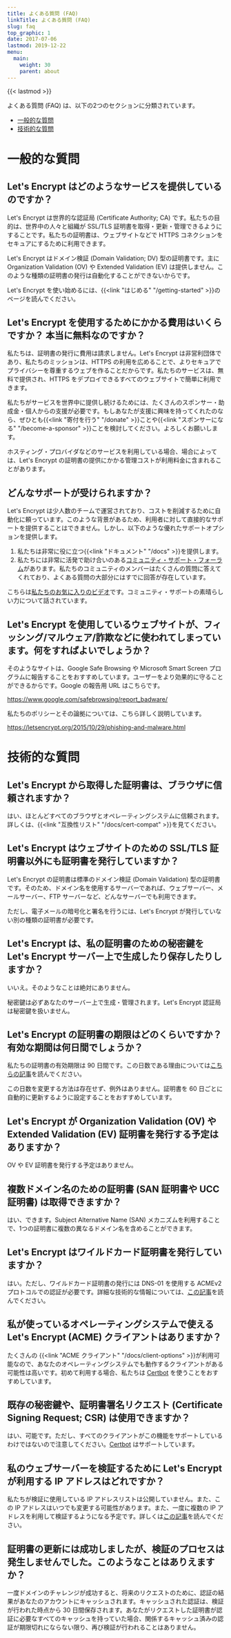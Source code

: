 ```yaml
---
title: よくある質問 (FAQ)
linkTitle: よくある質問 (FAQ)
slug: faq
top_graphic: 1
date: 2017-07-06
lastmod: 2019-12-22
menu:
  main:
    weight: 30
    parent: about
---
```


{{< lastmod >}}

よくある質問 (FAQ) は、以下の2つのセクションに分類されています。

* [一般的な質問](#general)
* [技術的な質問](#technical)

# <a id="general">一般的な質問</a>

## Let's Encrypt はどのようなサービスを提供しているのですか？

Let's Encrypt は世界的な認証局 (Certificate Authority; CA) です。私たちの目的は、世界中の人々と組織が SSL/TLS 証明書を取得・更新・管理できるようにすることです。私たちの証明書は、ウェブサイトなどで HTTPS コネクションをセキュアにするために利用できます。

Let's Encrypt はドメイン検証 (Domain Validation; DV) 型の証明書です。主に Organization Validation (OV) や Extended Validation (EV) は提供しません。このような種類の証明書の発行は自動化することができないからです。

Let's Encrypt を使い始めるには、{{<link "はじめる" "/getting-started" >}}のページを読んでください。

## Let's Encrypt を使用するためにかかる費用はいくらですか？ 本当に無料なのですか？

私たちは、証明書の発行に費用は請求しません。Let's Encrypt は非営利団体であり、私たちのミッションは、HTTPS の利用を広めることで、よりセキュアでプライバシーを尊重するウェブを作ることだからです。私たちのサービスは、無料で提供され、HTTPS をデプロイできるすべてのウェブサイトで簡単に利用できます。

私たちがサービスを世界中に提供し続けるためには、たくさんのスポンサー・助成金・個人からの支援が必要です。もしあなたが支援に興味を持ってくれたのなら、ぜひとも{{<link "寄付を行う" "/donate" >}}ことや{{<link "スポンサーになる" "/become-a-sponsor" >}}ことを検討してください。よろしくお願いします。

ホスティング・プロバイダなどのサービスを利用している場合、場合によっては、Let's Encrypt の証明書の提供にかかる管理コストが利用料金に含まれることがあります。

## どんなサポートが受けられますか？

Let's Encrypt は少人数のチームで運営されており、コストを削減するために自動化に頼っています。このような背景があるため、利用者に対して直接的なサポートを提供することはできません。しかし、以下のような優れたサポートオプションを提供します。

1. 私たちは非常に役に立つ{{<link "ドキュメント" "/docs" >}}を提供します。
2. 私たちには非常に活発で助け合いのある[コミュニティ・サポート・フォーラム](https://community.letsencrypt.org/)があります。私たちのコミュニティのメンバーはたくさんの質問に答えてくれており、よくある質問の大部分にはすでに回答が存在しています。

こちらは[私たちのお気に入りのビデオ](https://www.youtube.com/watch?v=Xe1TZaElTAs)です。コミュニティ・サポートの素晴らしい力について話されています。

## Let's Encrypt を使用しているウェブサイトが、フィッシング/マルウェア/詐欺などに使われてしまっています。何をすればよいでしょうか？

そのようなサイトは、Google Safe Browsing や Microsoft Smart Screen プログラムに報告することをおすすめしています。ユーザーをより効果的に守ることができるからです。Google の報告用 URL はこちらです。

https://www.google.com/safebrowsing/report_badware/

私たちのポリシーとその論拠については、こちら詳しく説明しています。

https://letsencrypt.org/2015/10/29/phishing-and-malware.html

# <a id="technical">技術的な質問</a>

## Let's Encrypt から取得した証明書は、ブラウザに信頼されますか？

はい、ほとんどすべてのブラウザとオペレーティングシステムに信頼されます。詳しくは、{{<link "互換性リスト" "/docs/cert-compat" >}}を見てください。

## Let's Encrypt はウェブサイトのための SSL/TLS 証明書以外にも証明書を発行していますか？

Let's Encrypt の証明書は標準のドメイン検証 (Domain Validation) 型の証明書です。そのため、ドメイン名を使用するサーバーであれば、ウェブサーバー、メールサーバー、FTP サーバーなど、どんなサーバーでも利用できます。

ただし、電子メールの暗号化と署名を行うには、Let's Encrypt が発行していない別の種類の証明書が必要です。

## Let's Encrypt は、私の証明書のための秘密鍵を Let's Encrypt サーバー上で生成したり保存したりしますか？

いいえ。そのようなことは絶対にありません。

秘密鍵は必ずあなたのサーバー上で生成・管理されます。Let's Encrypt 認証局は秘密鍵を扱いません。

## Let's Encrypt の証明書の期限はどのくらいですか？ 有効な期間は何日間でしょうか？

私たちの証明書の有効期限は 90 日間です。この日数である理由については[こちらの記事](/2015/11/09/why-90-days.html)を読んでください。

この日数を変更する方法は存在せず、例外はありません。証明書を 60 日ごとに自動的に更新するように設定することをおすすめしています。

## Let's Encrypt が Organization Validation (OV) や Extended Validation (EV) 証明書を発行する予定はありますか？

OV や EV 証明書を発行する予定はありません。

## 複数ドメイン名のための証明書 (SAN 証明書や UCC 証明書) は取得できますか？

はい、できます。Subject Alternative Name (SAN) メカニズムを利用することで、1つの証明書に複数の異なるドメイン名を含めることができます。

## Let's Encrypt はワイルドカード証明書を発行していますか？

はい。ただし、ワイルドカード証明書の発行には DNS-01 を使用する ACMEv2 プロトコルでの認証が必要です。詳細な技術的な情報については、[この記事](https://community.letsencrypt.org/t/acme-v2-production-environment-wildcards/55578)を読んでください。

## 私が使っているオペレーティングシステムで使える Let's Encrypt (ACME) クライアントはありますか？

たくさんの {{<link "ACME クライアント" "/docs/client-options" >}}が利用可能なので、あなたのオペレーティングシステムでも動作するクライアントがある可能性は高いです。初めて利用する場合、私たちは [Certbot](https://certbot.eff.org/) を使うことをおすすめしています。

## 既存の秘密鍵や、証明書署名リクエスト (Certificate Signing Request; CSR) は使用できますか？

はい、可能です。ただし、すべてのクライアントがこの機能をサポートしているわけではないので注意してください。[Certbot](https://certbot.eff.org/) はサポートしています。

## 私のウェブサーバーを検証するために Let's Encrypt が利用する IP アドレスはどれですか？

私たちが検証に使用している IP アドレスリストは公開していません。また、この IP アドレスはいつでも変更する可能性があります。また、一度に複数の IP アドレスを利用して検証するようになる予定です。詳しくは[この記事](https://community.letsencrypt.org/t/validating-challenges-from-multiple-network-vantage-points)を読んでください。

## 証明書の更新には成功しましたが、検証のプロセスは発生しませんでした。このようなことはありえますか？

一度ドメインのチャレンジが成功すると、将来のリクエストのために、認証の結果があなたのアカウントにキャッシュされます。キャッシュされた認証は、検証が行われた時点から 30 日間保存されます。あなたがリクエストした証明書が認証に必要なすべてのキャッシュを持っていた場合、関係するキャッシュ済みの認証が期限切れにならない限り、再び検証が行われることはありません。
